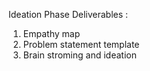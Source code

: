 Ideation Phase Deliverables :
1. Empathy map
2. Problem statement template
3. Brain stroming and ideation

